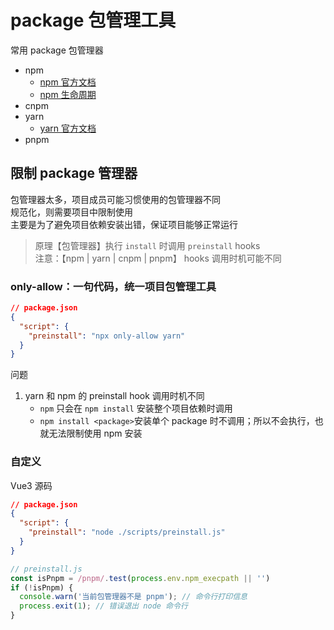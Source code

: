 # package 包管理工具

常用 package 包管理器

- npm
  - <a href="https://docs.npmjs.com/" targe="_blank">npm 官方文档</a>
  - <a href="https://docs.npmjs.com/cli/v8/using-npm/scripts#life-cycle-operation-order" targe="_blank">npm 生命周期</a>
- cnpm
- yarn
  - <a href="https://classic.yarnpkg.com/en/docs" targe="_blank">yarn 官方文档</a>
- pnpm

## 限制 package 管理器

包管理器太多，项目成员可能习惯使用的包管理器不同  
规范化，则需要项目中限制使用  
主要是为了避免项目依赖安装出错，保证项目能够正常运行

> 原理【包管理器】执行 `install` 时调用 `preinstall` hooks  
> 注意：【npm | yarn | cnpm | pnpm】 hooks 调用时机可能不同

### only-allow：一句代码，统一项目包管理工具

```json
// package.json
{
  "script": {
    "preinstall": "npx only-allow yarn"
  }
}
```

问题

1. yarn 和 npm 的 preinstall hook 调用时机不同
   - `npm` 只会在 `npm install` 安装整个项目依赖时调用
   - `npm install <package>`安装单个 package 时不调用；所以不会执行，也就无法限制使用 npm 安装

### 自定义

Vue3 源码

```json
// package.json
{
  "script": {
    "preinstall": "node ./scripts/preinstall.js"
  }
}
```

```JavaScript
// preinstall.js
const isPnpm = /pnpm/.test(process.env.npm_execpath || '')
if (!isPnpm) {
  console.warn('当前包管理器不是 pnpm'); // 命令行打印信息
  process.exit(1); // 错误退出 node 命令行
}
```
